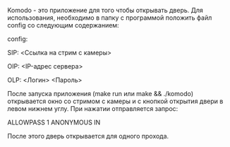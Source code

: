 Komodo - это приложение для того чтобы открывать дверь. Для использования, 
необходимо в папку с программой положить файл config со следующим содержанием:

config:

  SIP: <Ссылка на стрим с камеры>
  
  OIP: <IP-адрес сервера>
  
  OLP: <Логин> <Пароль>



После запуска приложения (make run или make && ./komodo) открывается окно со
стримом с камеры и с кнопкой открытия двери в левом нижнем углу. При нажатии
отправляется запрос:

ALLOWPASS 1 ANONYMOUS IN

После этого дверь открывается для одного прохода.

